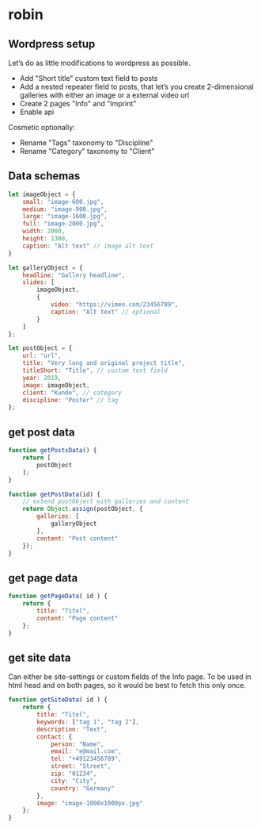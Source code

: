 # robin

## Wordpress setup

Let’s do as little modifications to wordpress as possible.
- Add "Short title" custom text field to posts
- Add a nested repeater field to posts, that let’s you create 2-dimensional galleries with either an image or a external video url
- Create 2 pages "Info" and "Imprint"
- Enable api

Cosmetic optionally:
- Rename "Tags" taxonomy to "Discipline"
- Rename "Category" taxonomy to "Client"

## Data schemas

```js
let imageObject = {
    small: "image-600.jpg",
    medium: "image-900.jpg",
    large: "image-1600.jpg",
    full: "image-2000.jpg",
    width: 2000,
    height: 1300,
    caption: "Alt text" // image alt text
}

let galleryObject = {
    headline: "Gallery headline",
    slides: [
        imageObject,
        {
            video: "https://vimeo.com/23456789",
            caption: "Alt text" // optional
        }
    ]
};

let postObject = {
    url: "url",
    title: "Very long and original project title",
    titleShort: "Title", // custom text field
    year: 2019,
    image: imageObject,
    client: "Kunde", // category
    discipline: "Poster" // tag
};
```

## get post data

```js
function getPostsData() {
    return [
        postObject
    ];
}

function getPostData(id) {
    // extend postObject with galleries and content
    return Object.assign(postObject, {
        galleries: [
            galleryObject
        ],
        content: "Post content"
    });
}
```

## get page data

``` js
function getPageData( id ) {
    return {
        title: "Titel",
        content: "Page content"
    };
}
```

## get site data
Can either be site-settings or custom fields of the Info page. To be used in html head and on both pages, so it would be best to fetch this only once.

``` js
function getSiteData( id ) {
    return {
        title: "Titel",
        keywords: ["tag 1", "tag 2"],
        description: "Text",
        contact: {
            person: "Name",
            email: "e@mail.com",
            tel: "+49123456789",
            street: "Street",
            zip: "01234",
            city: "City",
            country: "Germany"
        },
        image: "image-1000x1000px.jpg"
    };
}
```

